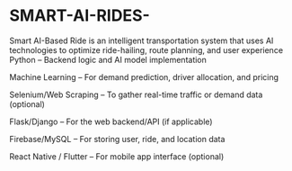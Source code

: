 # SMART-AI-RIDES-
Smart AI-Based Ride is an intelligent transportation system that uses AI technologies to optimize ride-hailing, route planning, and user experience
Python – Backend logic and AI model implementation

Machine Learning – For demand prediction, driver allocation, and pricing

Selenium/Web Scraping – To gather real-time traffic or demand data (optional)

Flask/Django – For the web backend/API (if applicable)

Firebase/MySQL – For storing user, ride, and location data

React Native / Flutter – For mobile app interface (optional)
